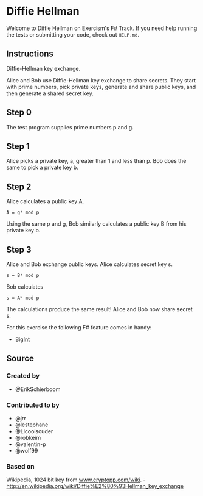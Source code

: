 # Diffie Hellman

Welcome to Diffie Hellman on Exercism's F# Track.
If you need help running the tests or submitting your code, check out `HELP.md`.

## Instructions

Diffie-Hellman key exchange.

Alice and Bob use Diffie-Hellman key exchange to share secrets.  They
start with prime numbers, pick private keys, generate and share public
keys, and then generate a shared secret key.

## Step 0

The test program supplies prime numbers p and g.

## Step 1

Alice picks a private key, a, greater than 1 and less than p.  Bob does
the same to pick a private key b.

## Step 2

Alice calculates a public key A.

    A = gᵃ mod p

Using the same p and g, Bob similarly calculates a public key B from his
private key b.

## Step 3

Alice and Bob exchange public keys.  Alice calculates secret key s.

    s = Bᵃ mod p

Bob calculates

    s = Aᵇ mod p

The calculations produce the same result!  Alice and Bob now share
secret s.

For this exercise the following F# feature comes in handy:

- [BigInt](https://docs.microsoft.com/en-us/dotnet/api/system.numerics.biginteger?view=net-5.0)

## Source

### Created by

- @ErikSchierboom

### Contributed to by

- @jrr
- @lestephane
- @Llcoolsouder
- @robkeim
- @valentin-p
- @wolf99

### Based on

Wikipedia, 1024 bit key from www.cryptopp.com/wiki. - http://en.wikipedia.org/wiki/Diffie%E2%80%93Hellman_key_exchange